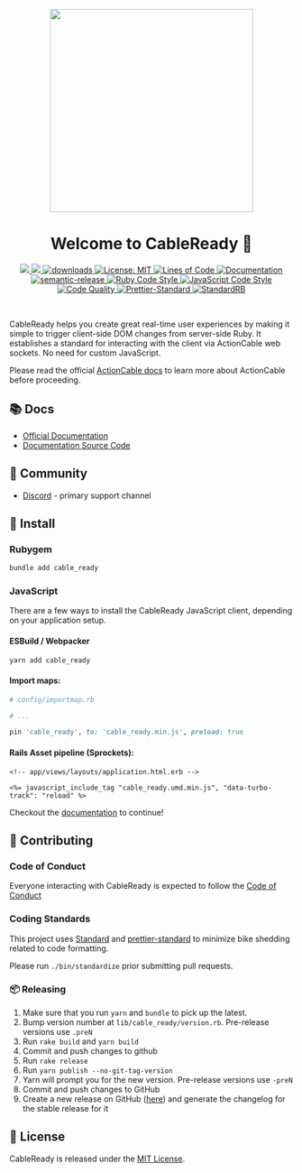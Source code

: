 <p align="center">
  <img src="https://raw.githubusercontent.com/stimulusreflex/cable_ready/master/assets/cable-ready-logo-with-copy.svg" width="360" />
  <h1 align="center">Welcome to CableReady 👋</h1>
  <p align="center">
    <a href="https://rubygems.org/gems/cable_ready">
      <img src="https://img.shields.io/gem/v/cable_ready.svg?color=red" />
    </a>
    <a href="https://www.npmjs.com/package/cable_ready">
      <img src="https://img.shields.io/npm/v/cable_ready.svg?color=blue" />
    </a>
    <a href="https://www.npmjs.com/package/cable_ready">
      <img alt="downloads" src="https://img.shields.io/npm/dm/cable_ready.svg?color=blue" target="_blank" />
    </a>
    <a href="https://github.com/stimulusreflex/cable_ready/blob/master/LICENSE">
      <img alt="License: MIT" src="https://img.shields.io/badge/license-MIT-brightgreen.svg" target="_blank" />
    </a>
    <a href="http://blog.codinghorror.com/the-best-code-is-no-code-at-all/" target="_blank">
      <img alt="Lines of Code" src="https://img.shields.io/badge/lines_of_code-1203-brightgreen.svg?style=flat" />
    </a>
    <a href="https://cableready.stimulusreflex.com" target="_blank">
      <img alt="Documentation" src="https://img.shields.io/badge/documentation-yes-brightgreen.svg" />
    </a>
    <br />
    <a href="#badge">
      <img alt="semantic-release" src="https://img.shields.io/badge/%20%20%F0%9F%93%A6%F0%9F%9A%80-semantic--release-e10079.svg">
    </a>
    <a href="https://github.com/testdouble/standard" target="_blank">
      <img alt="Ruby Code Style" src="https://img.shields.io/badge/Ruby_Code_Style-standard-brightgreen.svg" />
    </a>
    <a href="https://github.com/sheerun/prettier-standard" target="_blank">
      <img alt="JavaScript Code Style" src="https://img.shields.io/badge/JavaScript_Code_Style-prettier_standard-ff69b4.svg" />
    </a>
    <br />
    <a href="https://www.codacy.com/manual/hopsoft/cable_ready/dashboard?utm_source=github.com&amp;utm_medium=referral&amp;utm_content=hopsoft/cable_ready&amp;utm_campaign=Badge_Grade" target="_blank">
      <img alt="Code Quality" src="https://app.codacy.com/project/badge/Grade/8e6971e3410347eaaa16be2555160b9c"/>
    </a>
    <a target="_blank" rel="noopener noreferrer" href="https://github.com/stimulusreflex/cable_ready/workflows/Prettier-Standard/badge.svg">
      <img src="https://github.com/stimulusreflex/cable_ready/workflows/Prettier-Standard/badge.svg" alt="Prettier-Standard" style="max-width:100%;">
    </a>
    <a target="_blank" rel="noopener noreferrer" href="https://github.com/stimulusreflex/cable_ready/workflows/StandardRB/badge.svg">
      <img src="https://github.com/stimulusreflex/cable_ready/workflows/StandardRB/badge.svg" alt="StandardRB" style="max-width:100%;">
    </a>
  </p>
</p>
<br />

CableReady helps you create great real-time user experiences by making it simple to trigger client-side DOM changes from server-side Ruby. It establishes a standard for interacting with the client via ActionCable web sockets. No need for custom JavaScript.

Please read the official [ActionCable docs](http://guides.rubyonrails.org/action_cable_overview.html)
to learn more about ActionCable before proceeding.

## 📚 Docs

- [Official Documentation](https://cableready.stimulusreflex.com)
- [Documentation Source Code](https://github.com/stimulusreflex/cable_ready/tree/master/docs)

## 💙 Community

- [Discord](https://discord.gg/stimulus-reflex) - primary support channel

## 🚀 Install

### Rubygem

```sh
bundle add cable_ready
```

### JavaScript

There are a few ways to install the CableReady JavaScript client, depending on your application setup.

#### ESBuild / Webpacker

```sh
yarn add cable_ready
```

#### Import maps:

```ruby
# config/importmap.rb

# ...

pin 'cable_ready', to: 'cable_ready.min.js', preload: true
```

#### Rails Asset pipeline (Sprockets):

```html+erb
<!-- app/views/layouts/application.html.erb -->

<%= javascript_include_tag "cable_ready.umd.min.js", "data-turbo-track": "reload" %>
```

Checkout the [documentation](https://cableready.stimulusreflex.com) to continue!

## 🙏 Contributing

### Code of Conduct

Everyone interacting with CableReady is expected to follow the [Code of Conduct](CODE_OF_CONDUCT.md)

### Coding Standards

This project uses [Standard](https://github.com/testdouble/standard)
and [prettier-standard](https://github.com/sheerun/prettier-standard) to minimize bike shedding related to code formatting.

Please run `./bin/standardize` prior submitting pull requests.

### 📦 Releasing

1. Make sure that you run `yarn` and `bundle` to pick up the latest.
1. Bump version number at `lib/cable_ready/version.rb`. Pre-release versions use `.preN`
1. Run `rake build` and `yarn build`
1. Commit and push changes to github
1. Run `rake release`
1. Run `yarn publish --no-git-tag-version`
1. Yarn will prompt you for the new version. Pre-release versions use `-preN`
1. Commit and push changes to GitHub
1. Create a new release on GitHub ([here](https://github.com/stimulusreflex/cable_ready/releases)) and generate the changelog for the stable release for it

## 📝 License

CableReady is released under the [MIT License](LICENSE.txt).
